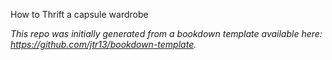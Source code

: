 How to Thrift a capsule wardrobe

*This repo was initially generated from a bookdown template available here: https://github.com/jtr13/bookdown-template.*

